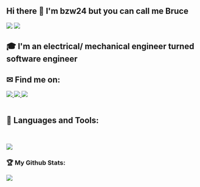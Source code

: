 ## Hi there 👋 I'm bzw24 but you can call me Bruce
<div>
<img src="https://visitor-badge.laobi.icu/badge?page_id=bzw24.bzw24"/> <span><img src="https://img.shields.io/github/followers/bzw24?label=Followers&logo=Github"/></span>
</div>

## 🎓 I'm an electrical/ mechanical engineer turned software engineer

## ✉ Find me on:
<!-- LinkedIn -->
<a href="https://www.linkedin.com/in/bruce-wong-24000/" target="_blank">
  <img src="https://img.shields.io/badge/-Bruce%20Wong-blue?style=for-the-badge&logo=Linkedin&logoColor=white"/>
</a>
<!-- Github -->
<a href="https://www.github.com/bzw24">
  <img src="https://img.shields.io/badge/bzw24-black?style=for-the-badge&logo=github&logoColor=white"/>
</a>
<!-- Email -->
<a href="mailto:brucewong24@gmail.com">
  <img src="https://img.shields.io/badge/EMAIL-brucewong24@gmail.com-1152ba?style=for-the-badge"/>
</a>
<br><br>

## 🧰 Languages and Tools:
<br />
<p align="left">
  <a href="https://skillicons.dev">
    <img src="https://skillicons.dev/icons?i=js,react,tailwind,express,jest,git,aws,mongodb,mysql,nodejs,postgres,redis,supabase,nginx,cpp,r,opencv,py" />
  </a>
</p>

<h3>🏆 My Github Stats:</h3>

<div>
<a href="https://github-readme-stats.vercel.app/api?username=bzw24&count_private=true&show_icons=true&theme=tokyonight&rank_icon=github">
  <img  align="left" src="https://github-readme-stats.vercel.app/api?username=bzw24&count_private=true&show_icons=true&theme=tokyonight&rank_icon=github" />
</a>
 <!--
<a href="https://github-readme-stats.vercel.app/api/top-langs/?username=bzw24&hide=php&theme=tokyonight">
  <img align="left" src="https://github-readme-stats.vercel.app/api/top-langs/?username=bzw24&hide=php&theme=tokyonight" />
</a>
</div>
 
**bzw24/bzw24** is a ✨ _special_ ✨ repository because its `README.md` (this file) appears on your GitHub profile.

Here are some ideas to get you started:

- 🔭 I’m currently working on ...
- 🌱 I’m currently learning ...
- 👯 I’m looking to collaborate on ...
- 🤔 I’m looking for help with ...
- 💬 Ask me about ...
- 📫 How to reach me: ...
- 😄 Pronouns: ...
- ⚡ Fun fact: ...
-->
